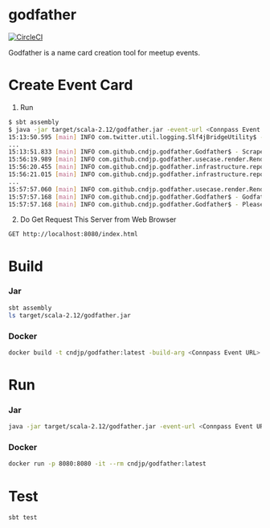 # godfather

[![CircleCI](https://travis-ci.org/cndjp/godfather.svg?branch=master)](https://travis-ci.org/cndjp/godfather)

Godfather is a name card creation tool for meetup events.

# Create Event Card

1. Run

```bash
$ sbt assembly
$ java -jar target/scala-2.12/godfather.jar -event-url <Connpass Event URL>
15:13:50.595 [main] INFO com.twitter.util.logging.Slf4jBridgeUtility$ - org.slf4j.bridge.SLF4JBridgeHandler installed.
...
15:13:51.833 [main] INFO com.github.cndjp.godfather.Godfather$ - Scrape URL: https://cnd.connpass.com/event/154414/
15:56:19.989 [main] INFO com.github.cndjp.godfather.usecase.render.RenderUsecaseImpl - Collect Participants: [ORGANIZER]
15:56:20.455 [main] INFO com.github.cndjp.godfather.infrastructure.repository.participant.ConnpassParticipantRepositoryImpl - nnao45: 1 / 14
15:56:21.015 [main] INFO com.github.cndjp.godfather.infrastructure.repository.participant.ConnpassParticipantRepositoryImpl - nnao45: 2 / 14
...
15:57:57.060 [main] INFO com.github.cndjp.godfather.usecase.render.RenderUsecaseImpl - Finish for rendering!!⭐️
15:57:57.168 [main] INFO com.github.cndjp.godfather.Godfather$ - Godfather Ready!! ☕️
15:57:57.168 [main] INFO com.github.cndjp.godfather.Godfather$ - Please Click it 👉 http://localhost:8080/index.html
```

2. Do Get Request This Server from Web Browser

```
GET http://localhost:8080/index.html
```

# Build

### Jar

```bash
sbt assembly
ls target/scala-2.12/godfather.jar                                      
```

### Docker

```bash
docker build -t cndjp/godfather:latest -build-arg <Connpass Event URL> .
```

# Run

### Jar

```bash
java -jar target/scala-2.12/godfather.jar -event-url <Connpass Event URL>
```

### Docker

```bash
docker run -p 8080:8080 -it --rm cndjp/godfather:latest 
```

# Test

```bash
sbt test
```
